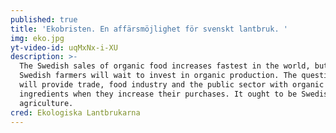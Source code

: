 ```yaml
---
published: true
title: 'Ekobristen. En affärsmöjlighet för svenskt lantbruk. '
img: eko.jpg
yt-video-id: uqMxNx-i-XU
description: >-
  The Swedish sales of organic food increases fastest in the world, but the
  Swedish farmers will wait to invest in organic production. The question is who
  will provide trade, food industry and the public sector with organic
  ingredients when they increase their purchases. It ought to be Swedish
  agriculture.
cred: Ekologiska Lantbrukarna
---
```

